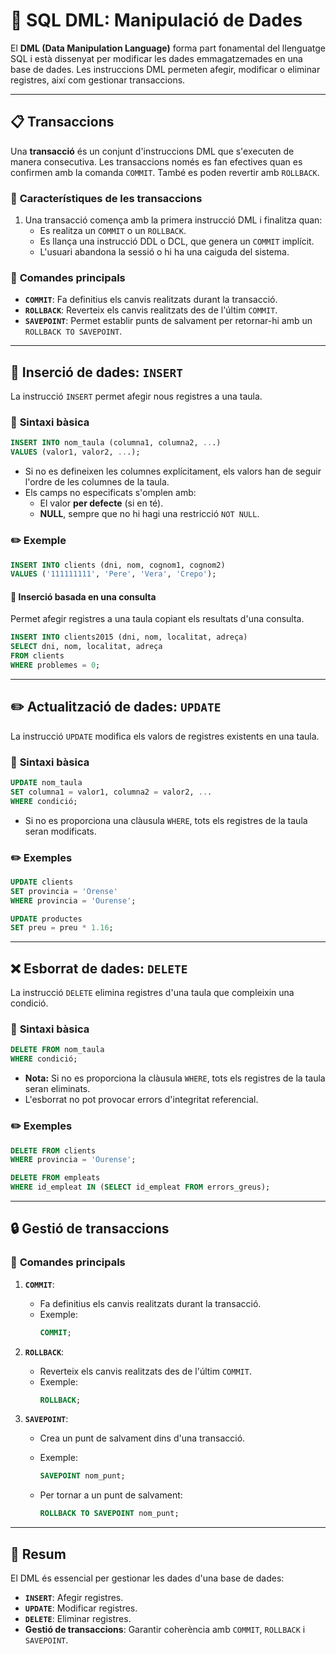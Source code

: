 # 📘 SQL DML: Manipulació de Dades

El **DML (Data Manipulation Language)** forma part fonamental del llenguatge SQL i està dissenyat per modificar les dades emmagatzemades en una base de dades. Les instruccions DML permeten afegir, modificar o eliminar registres, així com gestionar transaccions.

---

## 📋 **Transaccions**

Una **transacció** és un conjunt d'instruccions DML que s'executen de manera consecutiva. Les transaccions només es fan efectives quan es confirmen amb la comanda `COMMIT`. També es poden revertir amb `ROLLBACK`.

### 📝 **Característiques de les transaccions**
1. Una transacció comença amb la primera instrucció DML i finalitza quan:
   - Es realitza un `COMMIT` o un `ROLLBACK`.
   - Es llança una instrucció DDL o DCL, que genera un `COMMIT` implícit.
   - L'usuari abandona la sessió o hi ha una caiguda del sistema.

### 🔑 **Comandes principals**
- **`COMMIT`**: Fa definitius els canvis realitzats durant la transacció.
- **`ROLLBACK`**: Reverteix els canvis realitzats des de l'últim `COMMIT`.
- **`SAVEPOINT`**: Permet establir punts de salvament per retornar-hi amb un `ROLLBACK TO SAVEPOINT`.

---

## 🔄 **Inserció de dades: `INSERT`**

La instrucció `INSERT` permet afegir nous registres a una taula.

### 📝 **Sintaxi bàsica**
```sql
INSERT INTO nom_taula (columna1, columna2, ...) 
VALUES (valor1, valor2, ...);
```

- Si no es defineixen les columnes explícitament, els valors han de seguir l'ordre de les columnes de la taula.
- Els camps no especificats s'omplen amb:
  - El valor **per defecte** (si en té).
  - **NULL**, sempre que no hi hagi una restricció `NOT NULL`.

### ✏️ **Exemple**
```sql
INSERT INTO clients (dni, nom, cognom1, cognom2)
VALUES ('111111111', 'Pere', 'Vera', 'Crepo');
```

#### 🔁 **Inserció basada en una consulta**
Permet afegir registres a una taula copiant els resultats d'una consulta.

```sql
INSERT INTO clients2015 (dni, nom, localitat, adreça)
SELECT dni, nom, localitat, adreça
FROM clients
WHERE problemes = 0;
```

---

## ✏️ **Actualització de dades: `UPDATE`**

La instrucció `UPDATE` modifica els valors de registres existents en una taula.

### 📝 **Sintaxi bàsica**
```sql
UPDATE nom_taula
SET columna1 = valor1, columna2 = valor2, ...
WHERE condició;
```

- Si no es proporciona una clàusula `WHERE`, tots els registres de la taula seran modificats.

### ✏️ **Exemples**
```sql
UPDATE clients 
SET provincia = 'Orense' 
WHERE provincia = 'Ourense';

UPDATE productes 
SET preu = preu * 1.16;
```

---

## ❌ **Esborrat de dades: `DELETE`**

La instrucció `DELETE` elimina registres d'una taula que compleixin una condició.

### 📝 **Sintaxi bàsica**
```sql
DELETE FROM nom_taula
WHERE condició;
```

- **Nota:** Si no es proporciona la clàusula `WHERE`, tots els registres de la taula seran eliminats.
- L'esborrat no pot provocar errors d'integritat referencial.

### ✏️ **Exemples**
```sql
DELETE FROM clients 
WHERE provincia = 'Ourense';

DELETE FROM empleats 
WHERE id_empleat IN (SELECT id_empleat FROM errors_greus);
```

---

## 🔒 **Gestió de transaccions**

### 📝 **Comandes principals**
1. **`COMMIT`**:
   - Fa definitius els canvis realitzats durant la transacció.
   - Exemple:
     ```sql
     COMMIT;
     ```

2. **`ROLLBACK`**:
   - Reverteix els canvis realitzats des de l'últim `COMMIT`.
   - Exemple:
     ```sql
     ROLLBACK;
     ```

3. **`SAVEPOINT`**:
   - Crea un punt de salvament dins d'una transacció.
   - Exemple:
     ```sql
     SAVEPOINT nom_punt;
     ```

   - Per tornar a un punt de salvament:
     ```sql
     ROLLBACK TO SAVEPOINT nom_punt;
     ```

---

## 📖 **Resum**

El DML és essencial per gestionar les dades d'una base de dades:
- **`INSERT`**: Afegir registres.
- **`UPDATE`**: Modificar registres.
- **`DELETE`**: Eliminar registres.
- **Gestió de transaccions**: Garantir coherència amb `COMMIT`, `ROLLBACK` i `SAVEPOINT`.
